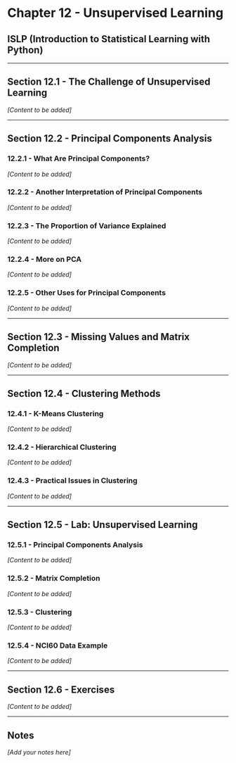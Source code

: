 # Chapter 12 - Unsupervised Learning

## ISLP (Introduction to Statistical Learning with Python)

---

## Section 12.1 - The Challenge of Unsupervised Learning
*[Content to be added]*

---

## Section 12.2 - Principal Components Analysis

### 12.2.1 - What Are Principal Components?
*[Content to be added]*

### 12.2.2 - Another Interpretation of Principal Components
*[Content to be added]*

### 12.2.3 - The Proportion of Variance Explained
*[Content to be added]*

### 12.2.4 - More on PCA
*[Content to be added]*

### 12.2.5 - Other Uses for Principal Components
*[Content to be added]*

---

## Section 12.3 - Missing Values and Matrix Completion
*[Content to be added]*

---

## Section 12.4 - Clustering Methods

### 12.4.1 - K-Means Clustering
*[Content to be added]*

### 12.4.2 - Hierarchical Clustering
*[Content to be added]*

### 12.4.3 - Practical Issues in Clustering
*[Content to be added]*

---

## Section 12.5 - Lab: Unsupervised Learning

### 12.5.1 - Principal Components Analysis
*[Content to be added]*

### 12.5.2 - Matrix Completion
*[Content to be added]*

### 12.5.3 - Clustering
*[Content to be added]*

### 12.5.4 - NCI60 Data Example
*[Content to be added]*

---

## Section 12.6 - Exercises
*[Content to be added]*

---

## Notes
*[Add your notes here]*
